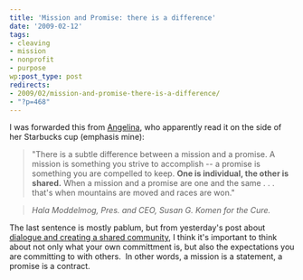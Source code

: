 ```yaml
---
title: 'Mission and Promise: there is a difference'
date: '2009-02-12'
tags:
- cleaving
- mission
- nonprofit
- purpose
wp:post_type: post
redirects:
- 2009/02/mission-and-promise-there-is-a-difference/
- "?p=468"
---
```


I was forwarded this from [Angelina](http://alinapazwrites.blogspot.com/), who apparently read it on the side of her Starbucks cup (emphasis mine):

>

> "There is a subtle difference between a mission and a promise. A mission is something you strive to accomplish -- a promise is something you are compelled to keep. **One is individual, the other is shared.** When a mission and a promise are one and the same . . . that's when mountains are moved and races are won."

> _Hala Moddelmog,
Pres. and CEO,
Susan G. Komen for the Cure._

The last sentence is mostly pablum, but from yesterday's post about [dialogue and creating a shared community](http://www.island94.org/2009/02/online-fundraising-please-do-it-right/), I think it's important to think about not only what your own committment is, but also the expectations you are committing to with others.  In other words, a mission is a statement, a promise is a contract.
